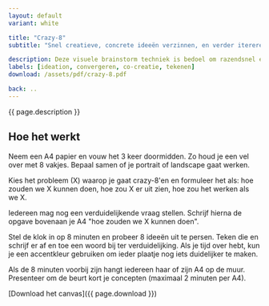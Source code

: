 ```yaml
---
layout: default
variant: white

title: "Crazy-8"
subtitle: "Snel creatieve, concrete ideeën verzinnen, en verder itereren."

description: Deze visuele brainstorm techniek is bedoel om razendsnel een grote hoeveelheid ideeën op te halen.
labels: [ideation, convergeren, co-creatie, tekenen]
download: /assets/pdf/crazy-8.pdf

back: ..
---
```

{{ page.description }}

## Hoe het werkt

Neem een A4 papier en vouw het 3 keer doormidden. Zo houd je een vel over met 8 vakjes. Bepaal samen of je portrait of landscape gaat werken.

Kies het probleem (X) waarop je gaat crazy-8'en en formuleer het als: hoe zouden we X kunnen doen, hoe zou X er uit zien, hoe zou het werken als we X.

Iedereen mag nog een verduidelijkende vraag stellen. Schrijf hierna de opgave bovenaan je A4 "hoe zouden we X kunnen doen".

Stel de klok in op 8 minuten en probeer 8 ideeën uit te persen. Teken die en schrijf er af en toe een woord bij ter verduidelijking. Als je tijd over hebt, kun je  een accentkleur gebruiken om ieder plaatje nog iets duidelijker te maken.

Als de 8 minuten voorbij zijn hangt iedereen haar of zijn A4 op de muur. Presenteer om de beurt kort je concepten (maximaal 2 minuten per A4).

[Download het canvas]({{ page.download }})
